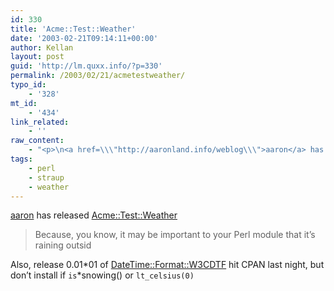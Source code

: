 ```yaml
---
id: 330
title: 'Acme::Test::Weather'
date: '2003-02-21T09:14:11+00:00'
author: Kellan
layout: post
guid: 'http://lm.quxx.info/?p=330'
permalink: /2003/02/21/acmetestweather/
typo_id:
    - '328'
mt_id:
    - '434'
link_related:
    - ''
raw_content:
    - "<p>\n<a href=\\\"http://aaronland.info/weblog\\\">aaron</a> has released <a href=\\\"http://search.cpan.org/author/ASCOPE/Acme-Test-Weather-0.1/lib/Acme/Test/Weather.pm\\\">Acme::Test::Weather</a>\n<blockquote>\nBecause, you know, it may be important to your Perl module that it\\'s raining outsid\n</blockquote>\n</p>\n<p>\nAlso, release 0.01_01 of <a href=\\\"http://search.cpan.org/dist/DateTime-Format-W3CDTF\\\">DateTime::Format::W3CDTF</a> hit CPAN last night, but don\\'t install if <code>is_snowing()</code> or <code>lt_celsius(0)</code>\n</p>"
tags:
    - perl
    - straup
    - weather
---
```


[aaron](http://aaronland.info/weblog) has released [Acme::Test::Weather](http://search.cpan.org/author/ASCOPE/Acme-Test-Weather-0.1/lib/Acme/Test/Weather.pm)

> Because, you know, it may be important to your Perl module that it’s raining outsid

Also, release 0.01*01 of [DateTime::Format::W3CDTF](http://search.cpan.org/dist/DateTime-Format-W3CDTF) hit CPAN last night, but don’t install if `is`*snowing() or `lt_celsius(0)`